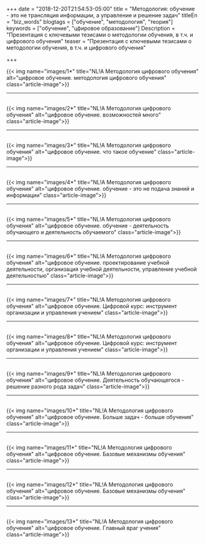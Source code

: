 +++
date = "2018-12-20T21:54:53-05:00"
title = "Методология: обучение - это не трансляция информации, а управление и решение задач"
titleEn = "biz_words"
blogtags = ["обучение", "методология", "теория"]
keywords = ["обучение", "цфировое образование"]
Description = "Презентация с ключевыми тезисами о методологии обучения, в т.ч. и цифрового обучения"
teaser = "Презентация с ключевыми тезисами о методологии обучения, в т.ч. и цифрового обучения"

+++

{{< img name="images/1*" title="NL!A Методология цифрового обучения" alt="цифровое обучение. методология цифрового обучения" class="article-image">}}
<br><hr><br>
{{< img name="images/2*" title="NL!A Методология цифрового обучения" alt="цифровое обучение. возможностей много" class="article-image">}}
<br><hr><br>
{{< img name="images/3*" title="NL!A Методология цифрового обучения" alt="цифровое обучение. что такое обучение" class="article-image">}}
<br><hr><br>
{{< img name="images/4*" title="NL!A Методология цифрового обучения" alt="цифровое обучение. обучение - это не подача знаний и информации" class="article-image">}}
<br><hr><br>
{{< img name="images/5*" title="NL!A Методология цифрового обучения" alt="цифровое обучение. обучение - деятельность обучающего и деятельность обучаемого" class="article-image">}}
<br><hr><br>
{{< img name="images/6*" title="NL!A Методология цифрового обучения" alt="цифровое обучение. проектирование учебной деятельности, организация учебной деятельности, управление учебной деятельностью" class="article-image">}}
<br><hr><br>
{{< img name="images/7*" title="NL!A Методология цифрового обучения" alt="цифровое обучение. Цифровой курс: инструмент организации и управления учением" class="article-image">}}
<br><hr><br>
{{< img name="images/8*" title="NL!A Методология цифрового обучения" alt="цифровое обучение. Цифровой курс: инструмент организации и управления учением" class="article-image">}}
<br><hr><br>
{{< img name="images/9*" title="NL!A Методология цифрового обучения" alt="цифровое обучение. Деятельность обучающегося - решение разного рода задач" class="article-image">}}
<br><hr><br>
{{< img name="images/10*" title="NL!A Методология цифрового обучения" alt="цифровое обучение. Больше задач - больше обучения" class="article-image">}}
<br><hr><br>
{{< img name="images/11*" title="NL!A Методология цифрового обучения" alt="цифровое обучение. Базовые механизмы обучения" class="article-image">}}
<br><hr><br>
{{< img name="images/12*" title="NL!A Методология цифрового обучения" alt="цифровое обучение. Базовые механизмы обучения" class="article-image">}}
<br><hr><br>
{{< img name="images/13*" title="NL!A Методология цифрового обучения" alt="цифровое обучение. Главный враг учения" class="article-image">}}